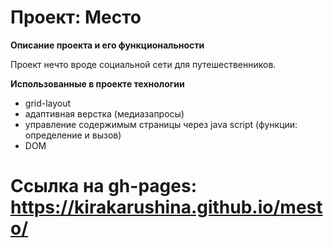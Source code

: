 # Проект: Место

**Описание проекта и его функциональности**

Проект нечто вроде социальной сети для путешественников.

**Использованные в проекте технологии**

- grid-layout
- адаптивная верстка (медиазапросы)
- управление содержимым страницы через java script (функции: определение и вызов)
- DOM 

# Ссылка на gh-pages: https://kirakarushina.github.io/mesto/

